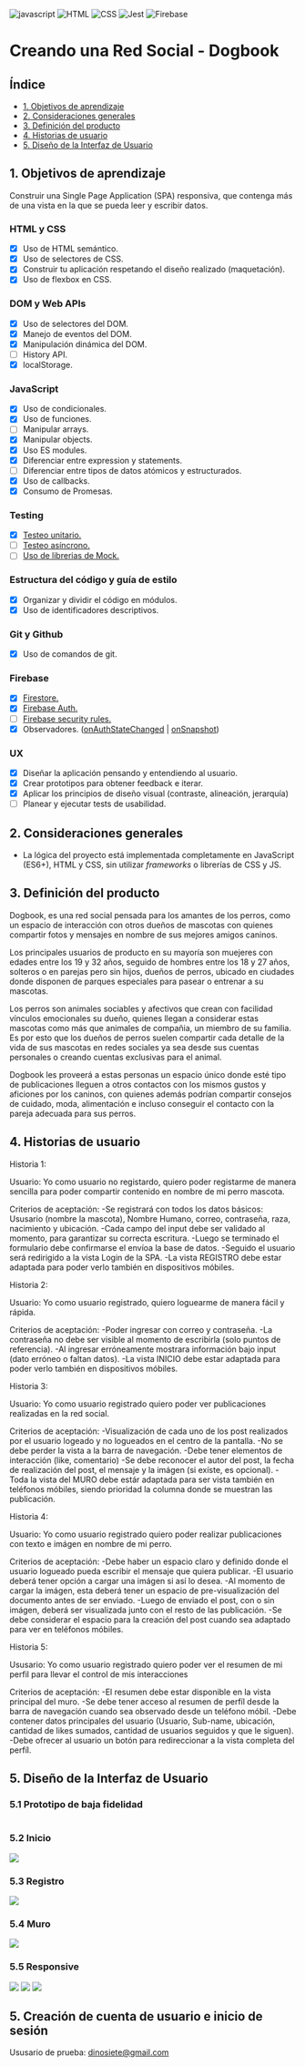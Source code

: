 ![javascript](https://img.icons8.com/color/48/000000/javascript.png) ![HTML](https://img.icons8.com/color/48/000000/html-5--v1.png) ![CSS](https://img.icons8.com/color/48/000000/css3.png) ![Jest](https://live.staticflickr.com/65535/51227349411_3796436610_s.jpg) ![Firebase](https://img.icons8.com/color/48/000000/firebase.png")
# Creando una Red Social - Dogbook

## Índice

* [1. Objetivos de aprendizaje](#1-objetivos-de-aprendizaje)
* [2. Consideraciones generales](#2-consideraciones-generales)
* [3. Definición del producto](#3-definición-del-producto)
* [4. Historias de usuario](#4-historias-de-usuario)
* [5. Diseño de la Interfaz de Usuario](#5-diseño-de-la-interfaz-de-usuario)


## 1. Objetivos de aprendizaje

Construir una Single Page Application (SPA) responsiva, que contenga más de una vista en la que se pueda leer y escribir datos.

### HTML y CSS

* [x] Uso de HTML semántico.
* [x] Uso de selectores de CSS.
* [x] Construir tu aplicación respetando el diseño realizado (maquetación).
* [x] Uso de flexbox en CSS.

### DOM y Web APIs

* [x] Uso de selectores del DOM.
* [x] Manejo de eventos del DOM.
* [x] Manipulación dinámica del DOM.
* [ ] History API.
* [x] localStorage.

### JavaScript

* [x] Uso de condicionales.
* [x] Uso de funciones.
* [ ] Manipular arrays.
* [x] Manipular objects.
* [x] Uso ES modules.
* [x] Diferenciar entre expression y statements.
* [ ] Diferenciar entre tipos de datos atómicos y estructurados.
* [x] Uso de callbacks.
* [x] Consumo de Promesas.

### Testing

* [x] [Testeo unitario.](https://jestjs.io/docs/es-ES/getting-started)
* [ ] [Testeo asíncrono.](https://jestjs.io/docs/es-ES/asynchronous)
* [ ] [Uso de librerias de Mock.](https://jestjs.io/docs/es-ES/manual-mocks)

### Estructura del código y guía de estilo

* [x] Organizar y dividir el código en módulos.
* [x] Uso de identificadores descriptivos.

### Git y Github

* [x] Uso de comandos de git.

### Firebase

* [x] [Firestore.](https://firebase.google.com/docs/firestore)
* [x] [Firebase Auth.](https://firebase.google.com/docs/auth/web/start)
* [ ] [Firebase security rules.](https://firebase.google.com/docs/rules)
* [x] Observadores. ([onAuthStateChanged](https://firebase.google.com/docs/auth/web/manage-users?hl=es#get_the_currently_signed-in_user)
 | [onSnapshot](https://firebase.google.com/docs/firestore/query-data/listen#listen_to_multiple_documents_in_a_collection))

### UX

* [x] Diseñar la aplicación pensando y entendiendo al usuario.
* [x] Crear prototipos para obtener feedback e iterar.
* [x] Aplicar los principios de diseño visual (contraste, alineación, jerarquía)
* [ ] Planear y ejecutar tests de usabilidad.

## 2. Consideraciones generales

* La lógica del proyecto está implementada completamente en JavaScript
  (ES6+), HTML y CSS, sin utilizar _frameworks_ o librerías de CSS y JS.

## 3. Definición del producto

Dogbook, es una red social pensada para los amantes de los perros, como un espacio de interacción con otros dueños de mascotas con quienes compartir fotos y mensajes en nombre de sus mejores amigos caninos.

Los principales usuarios de producto en su mayoría son muejeres con edades entre los 19 y 32 años, seguido de hombres entre los 18 y 27 años, solteros o en parejas pero sin hijos, dueños de perros, ubicado en ciudades donde disponen de parques especiales para pasear o entrenar a su mascotas.

Los perros son animales sociables y afectivos que crean con facilidad vínculos emocionales su dueño, quienes llegan a considerar estas mascotas como más que animales de compañia, un miembro de su familia. Es por esto que los dueños de perros suelen compartir cada detalle de la vida de sus mascotas en  redes sociales ya sea desde sus cuentas personales o creando cuentas exclusivas para el animal.

Dogbook les proveerá a estas personas un espacio único donde esté tipo de publicaciones lleguen a otros contactos con los mismos gustos y aficiones por los caninos, con quienes además podrían compartir consejos de cuidado, moda, alimentación e incluso conseguir el contacto con la pareja adecuada para sus perros.

## 4. Historias de usuario
Historia 1:

  Usuario: Yo como usuario no registardo, quiero poder registarme de manera sencilla para poder compartir  contenido en nombre de mi perro mascota. 

  Criterios de aceptación:
    -Se registrará con todos los datos básicos: Ususario (nombre la mascota), Nombre Humano, correo, contraseña, raza, nacimiento y ubicación.
    -Cada campo del input debe ser validado al momento, para garantizar su correcta escritura.
    -Luego se terminado el formulario debe confirmarse el envíoa la base de datos.
    -Seguido el usuario será redirigido a la vista Login  de la SPA.
    -La vista REGISTRO debe estar adaptada para poder verlo también en dispositivos móbiles.


Historia 2: 

  Usuario: Yo como usuario registrado, quiero loguearme de manera fácil y rápida.

  Criterios de aceptación:
    -Poder ingresar con correo y contraseña.
    -La contraseña no debe ser visible al momento de escribirla (solo puntos de referencia).
    -Al ingresar erróneamente mostrara información bajo input (dato erróneo o faltan datos).
    -La vista INICIO debe estar adaptada para poder verlo también en dispositivos móbiles.


Historia 3:

  Usuario: Yo como usuario registrado quiero poder ver publicaciones realizadas en la red social. 
  
  Criterios de aceptación:
    -Visualización de cada uno de los post realizados por el usuario logeado y no logueados en el centro de la pantalla.
    -No se debe perder la vista a la barra de navegación.
    -Debe tener elementos de interacción (like, comentario)
    -Se debe reconocer el autor del post, la fecha de realización del post, el mensaje y la imágen (si exíste, es opcional).
    -Toda la vista del MURO debe estár adaptada para ser vista también en teléfonos móbiles, siendo prioridad la columna donde se muestran las publicación.


Historia 4:

  Usuario: Yo como usuario registrado quiero poder realizar publicaciones con texto e imágen en nombre de mi perro.
  
  Criterios de aceptación:
    -Debe haber un espacio claro y definido donde el usuario logueado pueda escribir el mensaje que quiera publicar.
    -El usuario deberá tener opción a cargar una imágen si así lo desea.
    -Al momento de cargar la imágen, esta deberá tener un espacio de pre-visualización del documento antes de ser enviado.
    -Luego de enviado el post, con o sin imágen, deberá ser visualizada junto con el resto de las publicación.
    -Se debe considerar el espacio para la creación del post cuando sea adaptado para ver en teléfonos móbiles.


Historia 5:

  Ususario: Yo como usuario registrado quiero poder ver el resumen de mi perfil para llevar el control de mis interacciones

  Criterios de aceptación:
    -El resumen debe estar disponible en la vista principal del muro.
    -Se debe tener acceso al resumen de perfíl desde la barra de navegación cuando sea observado desde un teléfono móbil.
    -Debe contener datos principales del usuario (Usuario, Sub-name, ubicación, cantidad de likes sumados, cantidad de usuarios seguidos y que le siguen).
    -Debe ofrecer al usuario un botón para redireccionar a la vista completa del perfíl.

## 5. Diseño de la Interfaz de Usuario

### 5.1 Prototipo de baja fidelidad
![]()

### 5.2 Inicio
![](https://live.staticflickr.com/65535/51103831408_8566cc5570.jpg)

### 5.3 Registro
![](https://live.staticflickr.com/65535/51104698970_af4288b1ee.jpg)

### 5.4 Muro
![](https://live.staticflickr.com/65535/51103692287_5038beffa2.jpg)

### 5.5 Responsive
![](https://live.staticflickr.com/65535/51103669299_c0b3746166.jpg)
![](https://live.staticflickr.com/65535/51103831338_7039a5442e.jpg)
![](https://live.staticflickr.com/65535/51103831363_8e6986f3e6.jpg)


## 5. Creación de cuenta de usuario e inicio de sesión
Ususario de prueba: dinosiete@gmail.com

